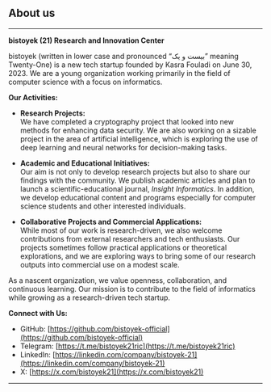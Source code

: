 ## About us
---

**bistoyek (21) Research and Innovation Center**

bistoyek (written in lower case and pronounced “بیست و یک” meaning Twenty-One) is a new tech startup founded by Kasra Fouladi on June 30, 2023. We are a young organization working primarily in the field of computer science with a focus on informatics.

**Our Activities:**

- **Research Projects:**  
  We have completed a cryptography project that looked into new methods for enhancing data security. We are also working on a sizable project in the area of artificial intelligence, which is exploring the use of deep learning and neural networks for decision-making tasks.

- **Academic and Educational Initiatives:**  
  Our aim is not only to develop research projects but also to share our findings with the community. We publish academic articles and plan to launch a scientific-educational journal, *Insight Informatics*. In addition, we develop educational content and programs especially for computer science students and other interested individuals.

- **Collaborative Projects and Commercial Applications:**  
  While most of our work is research-driven, we also welcome contributions from external researchers and tech enthusiasts. Our projects sometimes follow practical applications or theoretical explorations, and we are exploring ways to bring some of our research outputs into commercial use on a modest scale.

As a nascent organization, we value openness, collaboration, and continuous learning. Our mission is to contribute to the field of informatics while growing as a research-driven tech startup.

**Connect with Us:**  
- GitHub: [https://github.com/bistoyek-official](https://github.com/bistoyek-official)  
- Telegram: [https://t.me/bistoyek21ric](https://t.me/bistoyek21ric)  
- LinkedIn: [https://linkedin.com/company/bistoyek-21](https://linkedin.com/company/bistoyek-21)  
- X: [https://x.com/bistoyek21](https://x.com/bistoyek21)

---
